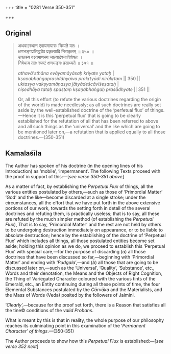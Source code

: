 +++
title = "0281 Verse 350-351"

+++
## Original 
>
> अथवाऽस्थान एवायमायासः क्रियते यतः ।  
> क्षणभङ्गप्रसिद्ध्यैव प्रकृत्यादि निराकृतम् ॥ ३५० ॥  
> उक्तस्य वक्ष्यमाणस्य जात्यादेश्चाविशेषतः ।  
> निषेधाय ततः स्पष्टं क्षणभङ्गः प्रसाध्यते ॥ ३५१ ॥ 
>
> *athavā'sthāna evāyamāyāsaḥ kriyate yataḥ* \|  
> *kṣaṇabhaṅgaprasiddhyaiva prakṛtyādi nirākṛtam* \|\| 350 \|\|  
> *uktasya vakṣyamāṇasya jātyādeścāviśeṣataḥ* \|  
> *niṣedhāya tataḥ spaṣṭaṃ kṣaṇabhaṅgaḥ prasādhyate* \|\| 351 \|\| 
>
> Or, all this effort (to refute the various doctrines regarding the origin of the world) is made needlessly; as all such doctrines are really set aside by the well-established doctrine of the ‘perfetual flux’ of things.—Hence it is this ‘perpetual flux’ that is going to be clearly established for the refutation of all that has been referred to above and all such things as the ‘universal’ and the like which are going to be mentioned later on,—a refutation that is applied equally to all those doctrines.—(350-351)



## Kamalaśīla

The Author has spoken of his doctrine (in the opening lines of his Introduction) as ‘mobile’, ‘impermanent’. The following Texts proceed with the proof in support of this:—[*see verse 350-351 above*]

As a matter of fact, by establishing the *Perpetual Flux* of things, all the various entities postulated by others,—such as those of ‘Primordial Matter’ ‘God’ and the like—become discarded at a single stroke; under the circumstances, all the effort that we have put forth in the above extensive portions of our work, towards the setting forth in detail of the several doctrines and refuting them, is practically useless; that is to say, all these are refuted by the much simpler method (of establishing the *Perpetual Flux*), That is to say, ‘Primordial Matter’ and the rest are not held by others to be undergoing destruction immediately on appearance, or to be liable to absolute destruction; hence by the establishing of the doctrine of ‘Perpetual Flux’ which includes all things, all those postulated entities become set aside; holding this opinion as we do, we proceed to establish this ‘Perpetual Flux’ with special care,—for the purpose of discarding (*a*) all those doctrines that have been discussed so far,—beginning with ‘Primordial Matter’ and ending with ‘*Pudgala*’,—and (*b*) all those that are going to be discussed later on,—such as the ‘Universal’, ‘Quality’, ‘Substance’, etc., Words and their denotation, the Means and the Objects of Right Cognition, the Thing of Variegated Character coloured with the various tints of the Emerald, etc., an Entity continuing during all these points of time, the four Elemental Substances postulated by the *Cārvāka* and the Materialists, and the Mass of Words (Veda) posited by the followers of Jaimini.

‘*Clearly*’,—because for the proof set forth, there is a Reason that satisfies all the tine© conditions of the *valid Probans*.

What is meant by this is that in reality, the whole purpose of our philosophy reaches its culminating point in this examination of the ‘*Permanent Character*’ *of things*.—(350-351)

The Author proceeds to show how this *Perpetual Flux* is established:—[*see verse 352 next*]


